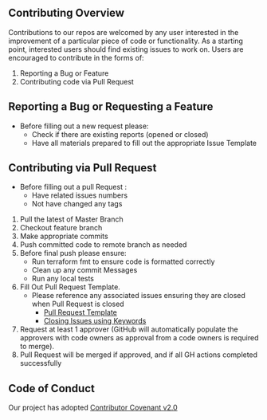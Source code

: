 ## Contributing Overview

Contributions to our repos are welcomed by any user interested in the improvement of a particular piece of code or functionality. As a starting point, interested users should find existing issues to work on.  Users are encouraged to contribute in the forms of:
 1. Reporting a Bug or Feature
 2. Contributing code via Pull Request

## Reporting a Bug or Requesting a Feature
 - Before filling out a new request please:
   - Check if there are existing reports (opened or closed)
   - Have all materials prepared to fill out the appropriate Issue Template

## Contributing via Pull Request
- Before filling out a pull Request :
  - Have related issues numbers
  - Not have changed any tags
	
  
1.  Pull the latest of Master Branch
2. Checkout feature branch 
3. Make appropriate commits
4. Push committed code to remote branch as needed
5. Before final push please ensure:
    - Run terraform fmt to ensure code is formatted correctly
    - Clean up any commit Messages
    - Run any local tests
6. Fill Out Pull Request Template.  
    - Please reference any associated issues ensuring they are closed when Pull Request is closed
      - [Pull Request Template](https://github.com/jsimoni-org/terraform-module-template/.github/pull_request_template.md)
      - [Closing Issues using Keywords](https://help.github.com/en/enterprise/2.16/user/github/managing-your-work-on-github/closing-issues-using-keywords#about-issue-references)
7. Request at least 1 approver (GitHub will automatically populate the approvers with code owners as approval from a code owners is required to merge).
8. Pull Request will be merged if approved, and if all GH actions completed successfully

## Code of Conduct
  Our project has adopted [Contributor Covenant  v2.0](https://www.contributor-covenant.org/version/2/0/code_of_conduct/)
